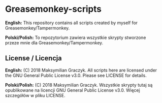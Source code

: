 # Greasemonkey-scripts
**English:** This repository contains all scripts created by myself for Greasemonkey/Tampermonkey.

**Polski/Polish:** To repozytorium zawiera wszystkie skrypty stworzone przeze mnie dla Greasemonkey/Tampermonkey.

## License / Licencja
**English:** (C) 2018 Maksymilian Graczyk. All scripts here are licensed under the GNU General Public License v3.0. Please see LICENSE for details.

**Polski/Polish:** (C) 2018 Maksymilian Graczyk. Wszystkie skrypty tutaj są opublikowane na licencji GNU General Public License v3.0. Więcej szczegółów w pliku LICENSE.
